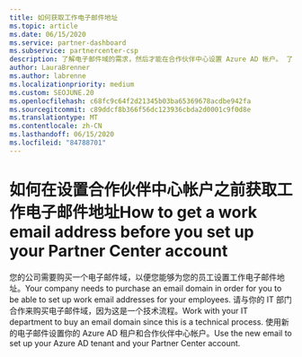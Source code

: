 ```yaml
---
title: 如何获取工作电子邮件地址
ms.topic: article
ms.date: 06/15/2020
ms.service: partner-dashboard
ms.subservice: partnercenter-csp
description: 了解电子邮件域的需求，然后才能在合作伙伴中心设置 Azure AD 帐户。 了解如何购买电子邮件域。
author: LauraBrenner
ms.author: labrenne
ms.localizationpriority: medium
ms.custom: SEOJUNE.20
ms.openlocfilehash: c68fc9c64f2d21345b03ba65369678acdbe942fa
ms.sourcegitcommit: c89ddcf8b366f56dc123936cbda2d0001c9f0d8e
ms.translationtype: MT
ms.contentlocale: zh-CN
ms.lasthandoff: 06/15/2020
ms.locfileid: "84788701"
---
```

# <a name="how-to-get-a-work-email-address-before-you-set-up-your-partner-center-account"></a><span data-ttu-id="4013a-104">如何在设置合作伙伴中心帐户之前获取工作电子邮件地址</span><span class="sxs-lookup"><span data-stu-id="4013a-104">How to get a work email address before you set up your Partner Center account</span></span>

<span data-ttu-id="4013a-105">您的公司需要购买一个电子邮件域，以便您能够为您的员工设置工作电子邮件地址。</span><span class="sxs-lookup"><span data-stu-id="4013a-105">Your company needs to purchase an email domain in order for you to be able to set up work email addresses for your employees.</span></span> <span data-ttu-id="4013a-106">请与你的 IT 部门合作来购买电子邮件域，因为这是一个技术流程。</span><span class="sxs-lookup"><span data-stu-id="4013a-106">Work with your IT department to buy an email domain since this is a technical process.</span></span> <span data-ttu-id="4013a-107">使用新的电子邮件设置你的 Azure AD 租户和合作伙伴中心帐户。</span><span class="sxs-lookup"><span data-stu-id="4013a-107">Use the new email to set up your Azure AD tenant and your Partner Center account.</span></span>
